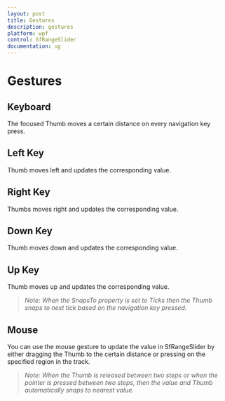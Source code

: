 ```yaml
---
layout: post
title: Gestures
description: gestures   
platform: wpf
control: SfRangeSlider 
documentation: ug
---
```


# Gestures   

## Keyboard 

The focused Thumb moves a certain distance on every navigation key press.  

## Left Key    

Thumb moves left and updates the corresponding value.  

## Right Key 

Thumbs moves right and updates the corresponding value.  

## Down Key 

Thumb moves down and updates the corresponding value.  

## Up Key 

Thumb moves up and updates the corresponding value.   

> _Note: When the SnapsTo property is set to Ticks then the Thumb snaps to next tick based on the navigation key pressed._   

## Mouse  

You can use the mouse gesture to update the value in SfRangeSlider by either dragging the Thumb to the certain distance or pressing on the specified region in the track.   

> _Note: When the Thumb is released between two steps or when the pointer is pressed between two steps, then the value and Thumb automatically snaps to nearest value._   



